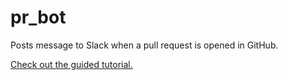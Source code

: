 # pr_bot

Posts message to Slack when a pull request is opened in GitHub.

[Check out the guided tutorial.](http://blog.stablekernel.com/build-a-githubslack-integration-deploy-to-heroku.)
